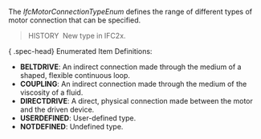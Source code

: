 ﻿The _IfcMotorConnectionTypeEnum_ defines the range of different types of motor connection that can be specified.

> HISTORY&nbsp; New type in IFC2x.

{ .spec-head}
Enumerated Item Definitions:

* **BELTDRIVE**: An indirect connection made through the medium of a shaped, flexible continuous loop.
* **COUPLING**: An indirect connection made through the medium of the viscosity of a fluid.
* **DIRECTDRIVE**: A direct, physical connection made between the motor and the driven device.
* **USERDEFINED**: User-defined type.
* **NOTDEFINED**: Undefined type.